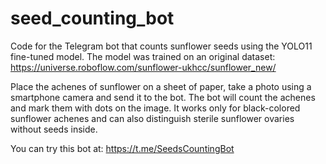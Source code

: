 # seed_counting_bot
Code for the Telegram bot that counts sunflower seeds using the YOLO11 fine-tuned model.
The model was trained on an original dataset:
https://universe.roboflow.com/sunflower-ukhcc/sunflower_new/

Place the achenes of sunflower on a sheet of paper, take a photo using a smartphone camera and send it to the bot. 
The bot will count the achenes and mark them with dots on the image.
It works only for black-colored sunflower achenes and can also distinguish sterile sunflower ovaries without seeds inside.

You can try this bot at:
https://t.me/SeedsCountingBot
